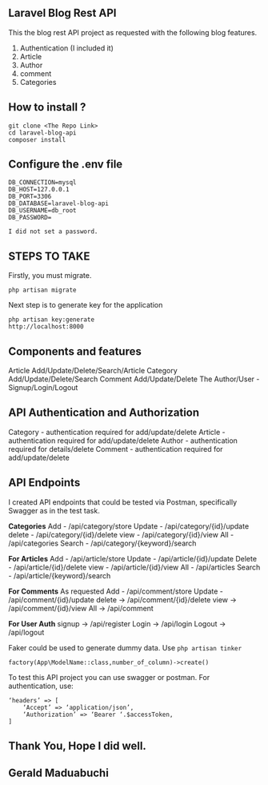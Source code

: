 ## Laravel Blog Rest API
This the blog rest API project as requested with the following blog features.
1.  Authentication (I included it)
2.  Article
3.  Author
4.  comment
5. Categories

## How to install ?

```
git clone <The Repo Link>
cd laravel-blog-api
composer install

```
## Configure the .env file

```
DB_CONNECTION=mysql
DB_HOST=127.0.0.1
DB_PORT=3306
DB_DATABASE=laravel-blog-api
DB_USERNAME=db_root
DB_PASSWORD=

I did not set a password.

```

## STEPS TO TAKE 

Firstly, you must migrate.
```
php artisan migrate
```

Next step is to generate key for the application
```
php artisan key:generate
http://localhost:8000

```
## Components and features
Article Add/Update/Delete/Search/Article
Category Add/Update/Delete/Search
Comment Add/Update/Delete
The Author/User - Signup/Login/Logout

## API Authentication and Authorization
Category - authentication required for add/update/delete
Article - authentication required for add/update/delete
Author - authentication required for details/delete
Comment - authentication required for add/update/delete
    
## API Endpoints

I created API endpoints that could be tested via Postman, specifically Swagger as in the test task.

<b>Categories</b>
Add - /api/category/store 
Update - /api/category/{id}/update 
delete - /api/category/{id}/delete 
view - /api/category/{id}/view 
All - /api/categories
Search - /api/category/{keyword}/search
        
<b>For Articles</b>
Add - /api/article/store 
Update - /api/article/{id}/update 
Delete - /api/article/{id}/delete 
view - /api/article/{id}/view 
All - /api/articles
Search - /api/article/{keyword}/search

<b>For Comments</b> As requested
Add - /api/comment/store 
Update - /api/comment/{id}/update 
delete -> /api/comment/{id}/delete 
view -> /api/comment/{id}/view 
All -> /api/comment

<b>For User Auth</b>
signup -> /api/register 
Login -> /api/login
Logout -> /api/logout
        

Faker could be used to generate dummy data.
Use ``php artisan tinker``
```
factory(App\ModelName::class,number_of_column)->create()
```

To test this API project you can use swagger or postman.
For authentication, use:
```
‘headers’ => [
    ‘Accept’ => ‘application/json’,
    ‘Authorization’ => ‘Bearer ‘.$accessToken,
]
```

## Thank You, Hope I did well.

## Gerald Maduabuchi
